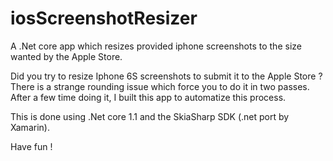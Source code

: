 # iosScreenshotResizer
A .Net core app which resizes provided iphone screenshots to the size wanted by the Apple Store.


Did you try to resize Iphone 6S screenshots to submit it to the Apple Store ? There is a strange rounding issue which force you to do it in two passes. After a few time doing it, I built this app to automatize this process.

This is done using .Net core 1.1 and the SkiaSharp SDK (.net port by Xamarin).

Have fun !
